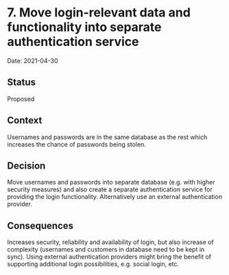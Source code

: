# 7. Move login-relevant data and functionality into separate authentication service

Date: 2021-04-30

## Status

Proposed

## Context

Usernames and passwords are in the same database as the rest which increases the chance of passwords being stolen.

## Decision

Move usernames and passwords into separate database (e.g. with higher security measures) and also create a separate authentication service for providing the login functionality. Alternatively use an external authentication provider.

## Consequences

Increases security, reliability and availability of login, but also increase of complexity (usernames and customers in database need to be kept in sync). Using external authentication providers might bring the benefit of supporting additional login possibilities, e.g. social login, etc.
